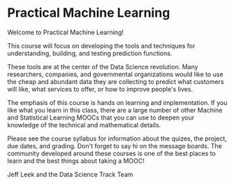 Practical Machine Learning
==========================

Welcome to Practical Machine Learning! 

This course will focus on developing the tools and techniques for understanding, building, and testing prediction functions.

These tools are at the center of the Data Science revolution. Many researchers, companies, and governmental organizations would like to use the cheap and abundant data they are collecting to predict what customers will like, what services to offer, or how to improve people's lives.

The emphasis of this course is hands on learning and implementation. If you like what you learn in this class, there are a large number of other Machine and Statistical Learning MOOCs that you can use to deepen your knowledge of the technical and mathematical details. 

Please see the course syllabus for information about the quizes, the project, due dates, and grading. Don't forget to say hi on the message boards. The community developed around these courses is one of the best places to learn and the best things about taking a MOOC!

Jeff Leek and the Data Science Track Team
